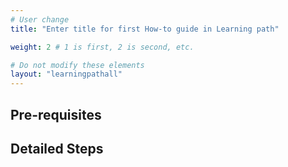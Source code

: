 ```yaml
---
# User change
title: "Enter title for first How-to guide in Learning path"

weight: 2 # 1 is first, 2 is second, etc.

# Do not modify these elements
layout: "learningpathall"
---
```


## Pre-requisites

 

## Detailed Steps





